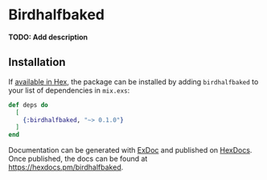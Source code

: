 # Birdhalfbaked

**TODO: Add description**

## Installation

If [available in Hex](https://hex.pm/docs/publish), the package can be installed
by adding `birdhalfbaked` to your list of dependencies in `mix.exs`:

```elixir
def deps do
  [
    {:birdhalfbaked, "~> 0.1.0"}
  ]
end
```

Documentation can be generated with [ExDoc](https://github.com/elixir-lang/ex_doc)
and published on [HexDocs](https://hexdocs.pm). Once published, the docs can
be found at <https://hexdocs.pm/birdhalfbaked>.

